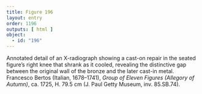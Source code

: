 ```yaml
---
title: Figure 196
layout: entry
order: 1196
outputs: [ html ]
object:
  - id: "196"
---
```


Annotated detail of an X-radiograph showing a cast-on repair in the seated figure’s right knee that shrank as it cooled, revealing the distinctive gap between the original wall of the bronze and the later cast-in metal. Francesco Bertos (Italian, 1678–1741), *Group of Eleven Figures (Allegory of Autumn)*, ca. 1725, H. 79.5 cm (J. Paul Getty Museum, inv. 85.SB.74).
